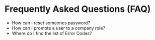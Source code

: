 # Frequently Asked Questions (FAQ)

- How can I reset someones password?
- How can I promote a user to a company role?
- Where do I find the list of Error Codes?
